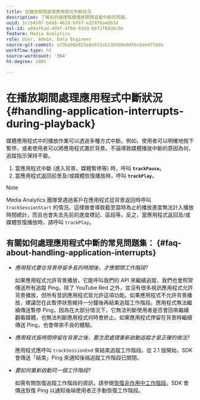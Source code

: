 ```yaml
---
title: 在播放期間處理應用程式中斷狀況
description: 了解如何處理媒體播放期間追蹤中斷的問題。
uuid: 1ccb4507-bda6-462d-bf67-e22978a4db3d
exl-id: a84af6ad-dd4f-4f0d-93dd-66f2f84ddc0e
feature: Media Analytics
role: User, Admin, Data Engineer
source-git-commit: a73ba98e025e0a915a5136bb9e0d5bcbde875b0a
workflow-type: ht
source-wordcount: '364'
ht-degree: 100%

---
```


# 在播放期間處理應用程式中斷狀況{#handling-application-interrupts-during-playback}

媒體應用程式中的播放作業可以透過多種方式中斷。例如，使用者可以明確地按下暫停，或者使用者可以將應用程式置於背景。不論導致媒體播放中斷的原因為何，追蹤指示保持不變。

1. 當應用程式中斷 (進入背景、媒體暫停等) 時，呼叫 **`trackPause`**。
1. 當應用程式返回前景及/或媒體恢復播放時，呼叫 **`trackPlay`**。

>[!NOTE]
>
>Media Analytics 團隊曾遇過客戶在應用程式從背景返回時呼叫 `trackSessionStart` 的情況。這樣做會導致截至當時為止的播放進度無法計入播放時間總計，而且也會失去先前的進度標記、區段等。反之，當應用程式返回及/或媒體恢復播放時，請呼叫 `trackPlay`。

## 有關如何處理應用程式中斷的常見問題集： {#faq-about-handling-application-interrupts}

* _應用程式要在背景停留多長的時間後，才應關閉工作階段?_

   如果應用程式允許背景播放，它能呼叫我們的 API 來繼續追蹤，我們也會照常傳送所有追蹤 Ping。除了 YouTube Red 之外，並沒有很多視訊應用程式允許背景播放，但所有音訊應用程式皆允許這項功能。如果應用程式不允許背景播放，建議您在此暫停狀態維持一分鐘後再結束追蹤工作階段。應用程式無法繼續傳送暫停 Ping，因為在大部分情況下，它無法判斷使用者是否會回來繼續觀看媒體，也無法判斷應用程式何時會終止。如果應用程式停留在背景時繼續傳送 Ping，也會帶來不良的體驗。

* _應用程式長時間停留在背景之後，要怎麼處理重新啟動追蹤才是正確的做法?_

   應用程式應呼叫 `trackSessionEnd` 來結束追蹤工作階段。從 2.1 版開始，SDK 會傳送「結束」Ping 來通知後端追蹤工作階段已關閉。

* _要如何重新啟動同一個工作階段?_

   如需有關恢復追蹤工作階段的資訊，請參閱[恢復非作用中工作階段](resuming-inactive.md)。SDK 會傳送恢復 Ping 以通知後端使用者正手動恢復工作階段。
